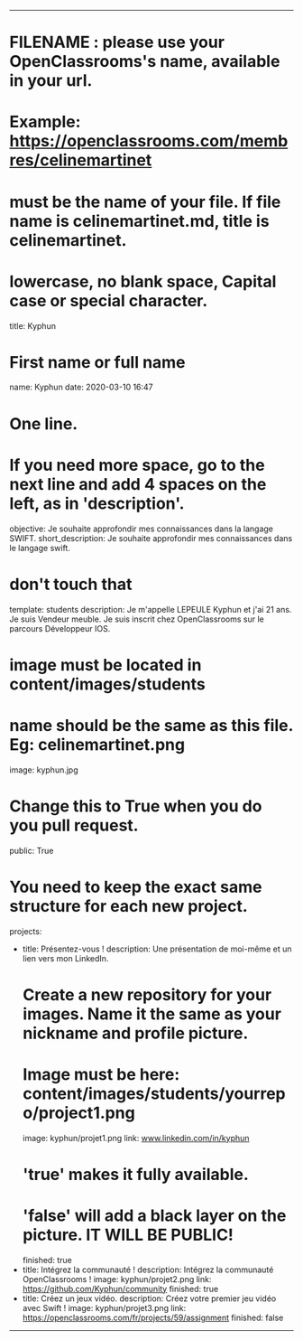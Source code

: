 ---

 # FILENAME : please use your OpenClassrooms's name, available in your url.
 # Example: https://openclassrooms.com/membres/celinemartinet
 # must be the name of your file. If file name is celinemartinet.md, title is celinemartinet.
 # lowercase, no blank space, Capital case or special character.
 title: Kyphun

 # First name or full name
 name: Kyphun
 date: 2020-03-10 16:47

 # One line.
 # If you need more space, go to the next line and add 4 spaces on the left, as in 'description'.
 objective: Je souhaite approfondir mes connaissances dans la langage SWIFT.
 short_description: Je souhaite approfondir mes connaissances dans le langage swift.

 # don't touch that
 template: students
 description:
     Je m'appelle LEPEULE Kyphun et j'ai 21 ans. Je suis Vendeur meuble. 
     Je suis inscrit chez OpenClassrooms sur le parcours Développeur IOS.


 # image must be located in content/images/students
 # name should be the same as this file. Eg: celinemartinet.png
 image: kyphun.jpg

 # Change this to True when you do you pull request.
 public: True

 # You need to keep the exact same structure for each new project.
 projects:
   - title: Présentez-vous !
     description: Une présentation de moi-même et un lien vers mon LinkedIn.
     # Create a new repository for your images. Name it the same as your nickname and profile picture.
     # Image must be here: content/images/students/yourrepo/project1.png
     image: kyphun/projet1.png
     link: www.linkedin.com/in/kyphun
     # 'true' makes it fully available.
     # 'false' will add a black layer on the picture. IT WILL BE PUBLIC!
     finished: true
   - title: Intégrez la communauté !
     description: Intégrez la communauté OpenClassrooms ! 
     image: kyphun/projet2.png
     link: https://github.com/Kyphun/community
     finished: true
   - title: Créez un jeux vidéo.
     description: Créez votre premier jeu vidéo avec Swift !
     image: kyphun/projet3.png
     link: https://openclassrooms.com/fr/projects/59/assignment
     finished: false
---